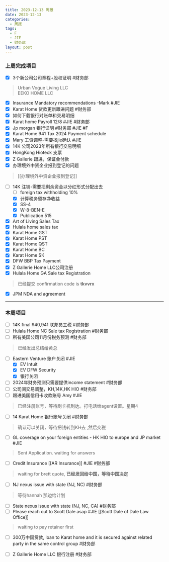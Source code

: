 ```yaml
---
title: 2023-12-13 周报
date: 2023-12-13
categories:
  - 周报
tags:
  - F
  - JIE
  - 财务部
layout: post
---
```


### 上周完成项目  

- [x] 3个新公司公司章程+股权证明    #财务部  
> Urban Vogue Living LLC    
> EEKO HOME LLC  
- [x] Insurance Mandatory recommendations -Mark #JIE
- [x] Karat Home 贷款更新跟进问题 #财务部
- [x] 如何下载银行对账单和交易明细
- [x] Karat home Payroll 12/8 #JIE #财务部 
- [x] Jp morgan 银行证明 #财务部  #JIE  #F 
- [x] Karat Home 941 Tax 2024 Payment schedule
- [x] Mary 工资调整-需要找jie确认   #JIE 
- [x] 14K 公司2023年所有银行交易明细
- [x] HongKong Hioteck 支票
- [x] Z Gallerie 跟进，保证金付款
- [x] 办理境外中资企业报到登记的问题 
> [[办理境外中资企业报到登记]]    
- [ ] 14K 注销-需要把剩余资金以分红形式分配出去   
	- [ ] foreign tax withholding 10%
	- [x] 计算税务留存净收益
	- [x] SS-4
	- [x] W-8-BEN-E
	- [x] Publication 515
- [x] Art of Living Sales Tax
- [x] Hulala home sales tax
- [x] Karat Home GST
- [x] Karat Home PST
- [x] Karat Home QST
- [x] Karat Home BC
- [x] Karat Home SK
- [x] DFW BBP Tax Payment
- [x] Z Gallerie Home LLC公司注册
- [x] Hulala Home GA Sale tax Registration  
> 已经提交 confirmation code is **tkvvrx**
- [x] JPM NDA and agreement  


---
### 本周项目

- [ ] 14K final 940,941 联邦员工税 #财务部
- [ ] Hulala Home NC Sale tax Registration  #财务部 
- [ ] 所有美国公司11月份税务预测  #财务部 
>已经发出总结给黄总
- [ ] Eastern Venture 账户关闭    #JIE 
	- [x] EV Intuit
	- [x] EV  DFW Security
	- [x] 银行关闭
- [ ] 2024年财务预测只需要提供income statement #财务部 
- [ ] 公司间交易调整，KH,14K,HK HIO #财务部 
- [ ] 跟进美国信用卡收款账号 Amy #JIE 
> 已经注册账号，等待刷卡机到达。打电话给agent设置。星期4
- [ ] 14 Karat Home 银行账号关闭 #财务部   
> 确认可以关闭，等待把钱转到KH去 ,然后交税
- [ ] GL coverage on your foreign entities  - HK HIO to europe and JP market #JIE 
> Sent Application. waiting for answers
- [ ] Credit Insurance [[AR Insurance]]     #JIE  #财务部 
> waiting for brett quote, **已经发回给中国，等待中国决定**
- [ ] NJ nexus issue with state (NJ, NC)  #财务部 
> 等待hannah 那边给计划  
- [ ] State nexus issue with state (NJ, NC, CA)  #财务部 
- [ ] Please reach out to Scott Dale asap #JIE    [[Scott Dale of Dale Law Office]]    
> waiting to pay retainer first
- [ ] 300万中国贷款, loan to Karat home and it is secured against related party in the same control group #财务部 
- [ ] Z Gallerie Home LLC 银行注册 #财务部 























































































































































































